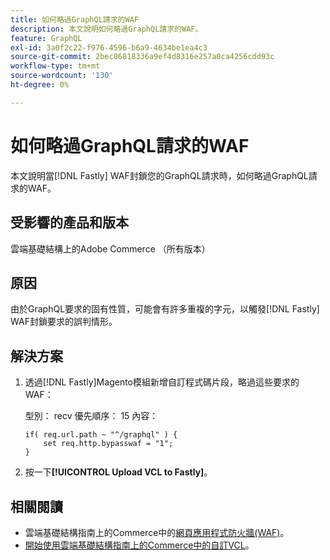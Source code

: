 ```yaml
---
title: 如何略過GraphQL請求的WAF
description: 本文說明如何略過GraphQL請求的WAF。
feature: GraphQL
exl-id: 3a0f2c22-f976-4596-b6a9-4634be1ea4c3
source-git-commit: 2bec86818336a9ef4d8316e257a0ca4256cdd93c
workflow-type: tm+mt
source-wordcount: '130'
ht-degree: 0%

---
```


# 如何略過GraphQL請求的WAF

本文說明當[!DNL Fastly] WAF封鎖您的GraphQL請求時，如何略過GraphQL請求的WAF。

## 受影響的產品和版本

雲端基礎結構上的Adobe Commerce （所有版本）

## 原因

由於GraphQL要求的固有性質，可能會有許多重複的字元，以觸發[!DNL Fastly] WAF封鎖要求的誤判情形。

## 解決方案

1. 透過[!DNL Fastly]Magento模組新增自訂程式碼片段，略過這些要求的WAF：

   型別： recv
優先順序： 15
內容：

   ```
   if( req.url.path ~ "^/graphql" ) {
       set req.http.bypasswaf = "1";
   }
   ```

1. 按一下&#x200B;**[!UICONTROL Upload VCL to Fastly]**。

## 相關閱讀

* 雲端基礎結構指南上的Commerce中的[網頁應用程式防火牆(WAF)](https://experienceleague.adobe.com/zh-hant/docs/commerce-cloud-service/user-guide/cdn/fastly-waf-service)。
* [開始使用雲端基礎結構指南上的Commerce中的自訂VCL](https://experienceleague.adobe.com/zh-hant/docs/commerce-cloud-service/user-guide/cdn/custom-vcl-snippets/fastly-vcl-custom-snippets)。
